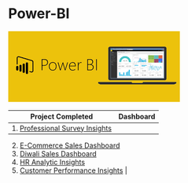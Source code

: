 # Power-BI

![alt image](https://github.com/Aayush-Basnet/AayushBasnet.github.io/blob/5817bd4015ef19bd920846ea3f7336f4f6d7ee9d/images/powerbi.png)



  Project Completed     | Dashboard      
  --------------------- | ------------
 1. [Professional Survey Insights](https://github.com/Aayush-Basnet/Power-BI/blob/main/Power%20BI%20Project/Data%20Professional%20Survery%20Dashboard.pbix)    |
 2. [E-Commerce Sales Dashboard](https://github.com/Aayush-Basnet/Power-BI/blob/main/Power%20BI%20Project/E-Commerce%20Sales%20Dashboard.pbix)
 3. [Diwali Sales Dashboard](https://github.com/Aayush-Basnet/Power-BI/blob/main/Power%20BI%20Project/Diwali%20Sales%20Analysis.pbix)
 4. [HR Analytic Insights](https://github.com/Aayush-Basnet/Power-BI/blob/main/Power%20BI%20Project/HR%20Analytic%20Dashboard.pbix)
 5. [Customer Performance Insights](https://github.com/Aayush-Basnet/Power-BI/blob/main/Power%20BI%20Project/CustomerPerformance.pbix)   |
